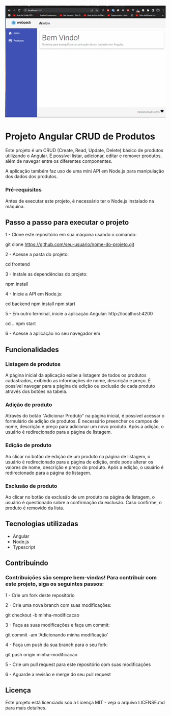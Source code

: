 ![](images/CrudAngular.gif)

# Projeto Angular CRUD de Produtos
Este projeto é um CRUD (Create, Read, Update, Delete) básico de produtos utilizando o Angular. É possível listar, adicionar, editar e remover produtos, além de navegar entre os diferentes componentes.

A aplicação também faz uso de uma mini API em Node.js para manipulação dos dados dos produtos.

### Pré-requisitos
Antes de executar este projeto, é necessário ter o Node.js instalado na máquina.

## Passo a passo para executar o projeto

1 - Clone este repositório em sua máquina usando o comando:
  
  git clone https://github.com/seu-usuario/nome-do-projeto.git

2 - Acesse a pasta do projeto:
  
  cd frontend
  
3 - Instale as dependências do projeto:

  npm install

4 - Inicie a API em Node.js:

  cd backend
  npm install
  npm start
  
5 - Em outro terminal, inicie a aplicação Angular: http://localhost:4200

  cd ..
  npm start
  
6 - Acesse a aplicação no seu navegador em 

## Funcionalidades

### Listagem de produtos
A página inicial da aplicação exibe a listagem de todos os produtos cadastrados, exibindo as informações de nome, descrição e preço. É possível navegar para a página de edição ou exclusão de cada produto através dos botões na tabela.

### Adição de produto
Através do botão "Adicionar Produto" na página inicial, é possível acessar o formulário de adição de produtos. É necessário preencher os campos de nome, descrição e preço para adicionar um novo produto. Após a adição, o usuário é redirecionado para a página de listagem.

### Edição de produto
Ao clicar no botão de edição de um produto na página de listagem, o usuário é redirecionado para a página de edição, onde pode alterar os valores de nome, descrição e preço do produto. Após a edição, o usuário é redirecionado para a página de listagem.

### Exclusão de produto
Ao clicar no botão de exclusão de um produto na página de listagem, o usuário é questionado sobre a confirmação da exclusão. Caso confirme, o produto é removido da lista.

## Tecnologias utilizadas

- Angular
- Node.js
- Typescript

## Contribuindo

### Contribuições são sempre bem-vindas! Para contribuir com este projeto, siga os seguintes passos:

1 - Crie um fork deste repositório

2 - Crie uma nova branch com suas modificações:

  git checkout -b minha-modificacao

3 - Faça as suas modificações e faça um commit:

  git commit -am 'Adicionando minha modificação'

4 - Faça um push da sua branch para o seu fork:

  git push origin minha-modificacao
  
 5 - Crie um pull request para este repositório com suas modificações
 
 6 - Aguarde a revisão e merge do seu pull request
 
 ## Licença
 
 Este projeto está licenciado sob a Licença MIT - veja o arquivo LICENSE.md para mais detalhes.
